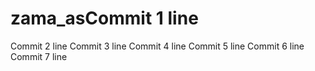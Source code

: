 # zama_asCommit 1 line
Commit 2 line
Commit 3 line
Commit 4 line
Commit 5 line
Commit 6 line
Commit 7 line
